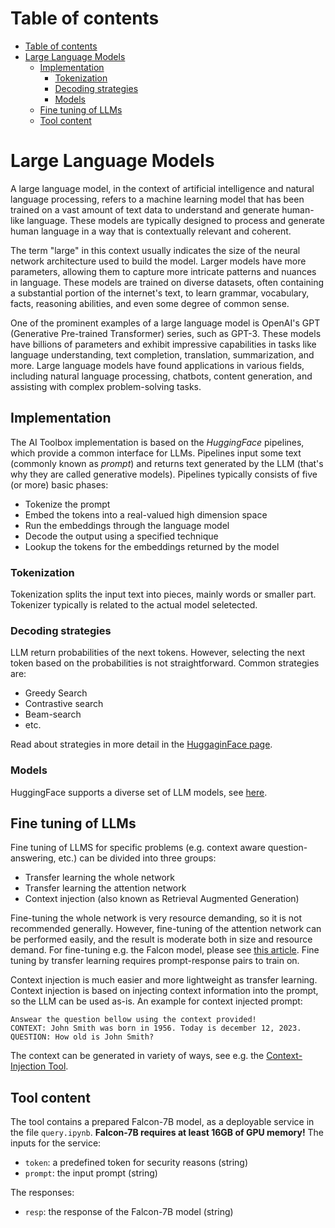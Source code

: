 # Table of contents

- [Table of contents](#table-of-contents)
- [Large Language Models](#large-language-models)
  - [Implementation](#implementation)
    - [Tokenization](#tokenization)
    - [Decoding strategies](#decoding-strategies)
    - [Models](#models)
  - [Fine tuning of LLMs](#fine-tuning-of-llms)
  - [Tool content](#tool-content)


# Large Language Models

A large language model, in the context of artificial intelligence and natural language processing, refers to a machine learning model that has been trained on a vast amount of text data to understand and generate human-like language. These models are typically designed to process and generate human language in a way that is contextually relevant and coherent.

The term "large" in this context usually indicates the size of the neural network architecture used to build the model. Larger models have more parameters, allowing them to capture more intricate patterns and nuances in language. These models are trained on diverse datasets, often containing a substantial portion of the internet's text, to learn grammar, vocabulary, facts, reasoning abilities, and even some degree of common sense.

One of the prominent examples of a large language model is OpenAI's GPT (Generative Pre-trained Transformer) series, such as GPT-3. These models have billions of parameters and exhibit impressive capabilities in tasks like language understanding, text completion, translation, summarization, and more. Large language models have found applications in various fields, including natural language processing, chatbots, content generation, and assisting with complex problem-solving tasks.

## Implementation

The AI Toolbox implementation is based on the *HuggingFace* pipelines, which provide a common interface for LLMs. Pipelines input some text (commonly known as *prompt*) and returns text generated by the LLM (that's why they are called generative models). Pipelines typically consists of five (or more) basic phases:

 * Tokenize the prompt
 * Embed the tokens into a real-valued high dimension space
 * Run the embeddings through the language model
 * Decode the output using a specified technique
 * Lookup the tokens for the embeddings returned by the model

### Tokenization
Tokenization splits the input text into pieces, mainly words or smaller part. Tokenizer typically is related to the actual model seletected.

### Decoding strategies
LLM return probabilities of the next tokens. However, selecting the next token based on the probabilities is not straightforward. Common strategies are:

 * Greedy Search
 * Contrastive search
 * Beam-search
 * etc.

Read about strategies in more detail in the [HuggaginFace page](https://huggingface.co/docs/transformers/generation_strategies#decoding-strategies).

### Models
HuggingFace supports a diverse set of LLM models, see [here](https://huggingface.co/docs/transformers/index#supported-models-and-frameworks).

## Fine tuning of LLMs
Fine tuning of LLMS for specific problems (e.g. context aware question-answering, etc.) can be divided into three groups:

 * Transfer learning the whole network
 * Transfer learning the attention network
 * Context injection (also known as Retrieval Augmented Generation)

Fine-tuning the whole network is very resource demanding, so it is not recommended generally. However, fine-tuning of the attention network can be performed easily, and the result is moderate both in size and resource demand. For fine-tuning e.g. the Falcon model, please see [this article](https://huggingface.co/blog/falcon#fine-tuning-with-peft). Fine tuning by transfer learning requires prompt-response pairs to train on.

Context injection is much easier and more lightweight as transfer learning. Context injection is based on injecting context information into the prompt, so the LLM can be used as-is. An example for context injected prompt:

```
Answear the question bellow using the context provided!
CONTEXT: John Smith was born in 1956. Today is december 12, 2023.
QUESTION: How old is John Smith?
```

The context can be generated in variety of ways, see e.g. the [Context-Injection Tool](https://github.com/hollosigergely/prompt-ci).

## Tool content
The tool contains a prepared Falcon-7B model, as a deployable service in the file `query.ipynb`. **Falcon-7B requires at least 16GB of GPU memory!** The inputs for the service:

 * `token`: a predefined token for security reasons (string)
 * `prompt`: the input prompt (string)

The responses:
 * `resp`: the response of the Falcon-7B model (string)